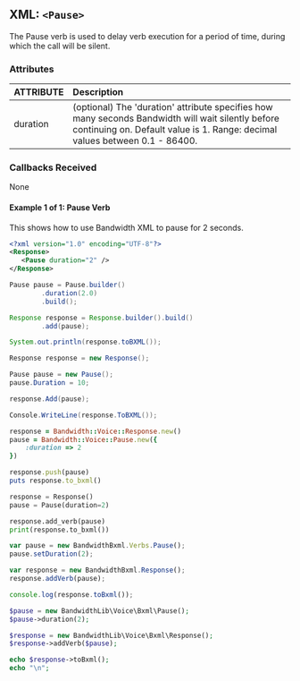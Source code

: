 

## XML: `<Pause>`
The Pause verb is used to delay verb execution for a period of time, during which the call will be silent.

### Attributes

| ATTRIBUTE | Description                                                                                            |
|:----------|:-------------------------------------------------------------------------------------------------------|
| duration  | (optional) The 'duration' attribute specifies how many seconds Bandwidth will wait silently before continuing on. Default value is 1. Range: decimal values between 0.1 - 86400. |


### Callbacks Received

None


#### Example 1 of 1:  Pause Verb
This shows how to use Bandwidth XML to pause for 2 seconds.




```XML
<?xml version="1.0" encoding="UTF-8"?>
<Response>
   <Pause duration="2" />
</Response>
```



```java
Pause pause = Pause.builder()
        .duration(2.0)
        .build();

Response response = Response.builder().build()
        .add(pause);

System.out.println(response.toBXML());
```



```csharp
Response response = new Response();

Pause pause = new Pause();
pause.Duration = 10;

response.Add(pause);

Console.WriteLine(response.ToBXML());
```




```ruby
response = Bandwidth::Voice::Response.new()
pause = Bandwidth::Voice::Pause.new({
    :duration => 2
})

response.push(pause)
puts response.to_bxml()
```



```python
response = Response()
pause = Pause(duration=2)

response.add_verb(pause)
print(response.to_bxml())
```



```js
var pause = new BandwidthBxml.Verbs.Pause();
pause.setDuration(2);

var response = new BandwidthBxml.Response();
response.addVerb(pause);

console.log(response.toBxml());
```



```php
$pause = new BandwidthLib\Voice\Bxml\Pause();
$pause->duration(2);

$response = new BandwidthLib\Voice\Bxml\Response();
$response->addVerb($pause);

echo $response->toBxml();
echo "\n";
```


